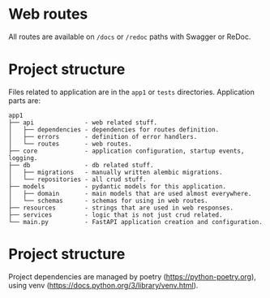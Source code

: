 Web routes
==========

All routes are available on `/docs` or `/redoc` paths with Swagger or ReDoc.

Project structure
=================

Files related to application are in the `app1` or `tests` directories. Application parts are:

    app1
    ├── api              - web related stuff.
    │   ├── dependencies - dependencies for routes definition.
    │   ├── errors       - definition of error handlers.
    │   └── routes       - web routes.
    ├── core             - application configuration, startup events, logging.
    ├── db               - db related stuff.
    │   ├── migrations   - manually written alembic migrations.
    │   └── repositories - all crud stuff.
    ├── models           - pydantic models for this application.
    │   ├── domain       - main models that are used almost everywhere.
    │   └── schemas      - schemas for using in web routes.
    ├── resources        - strings that are used in web responses.
    ├── services         - logic that is not just crud related.
    └── main.py          - FastAPI application creation and configuration.

Project structure
=================

Project dependencies are managed by poetry (https://python-poetry.org), using venv (https://docs.python.org/3/library/venv.html).

